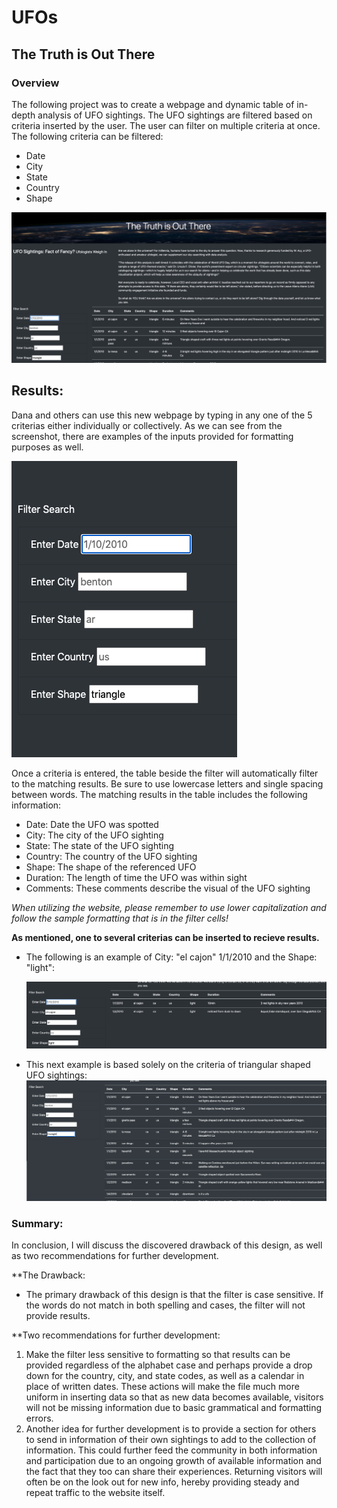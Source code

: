 # UFOs
## The Truth is Out There

### Overview 
The following project was to create a webpage and dynamic table of in-depth analysis of UFO sightings. The UFO sightings are filtered based on criteria inserted by the user. The user can filter on multiple criteria at once. The following criteria can be filtered:

  - Date
  - City
  - State
  - Country
  - Shape

![](static/images/Website_shot.png)


## Results:

Dana and others can use this new webpage by typing in any one of the 5 criterias either individually or collectively. As we can see from the screenshot, there are examples of the inputs provided for formatting purposes as well. 

![](static/images/Filter.png)


Once a criteria is entered, the table beside the filter will automatically filter to the matching results. Be sure to use lowercase letters and single spacing between words. The matching results in the table includes the following information:

  - Date: Date the UFO was spotted
  - City: The city of the UFO sighting
  - State: The state of the UFO sighting
  - Country: The country of the UFO sighting
  - Shape: The shape of the referenced UFO
  - Duration: The length of time the UFO was within sight
  - Comments: These comments describe the visual of the UFO sighting

*When utilizing the website, please remember to use lower capitalization and follow the sample formatting that is in the filter cells!*



**As mentioned, one to several criterias can be inserted to recieve results.** 

  - The following is an example of City: "el cajon" 1/1/2010 and the Shape: "light":

    ![](static/images/Filter_Many.png)


  - This next example is based solely on the criteria of triangular shaped UFO sightings:
    ![](static/images/New_photo.png)


### Summary:

In conclusion, I will discuss the discovered drawback of this design, as well as two recommendations for further development.

**The Drawback:
  - The primary drawback of this design is that the filter is case sensitive. If the words do not match in both spelling and cases, the filter will not provide results. 

**Two recommendations for further development:
  1. Make the filter less sensitive to formatting so that results can be provided regardless of the alphabet case and perhaps provide a drop down for the country, city, and state codes, as well as a calendar in place of written dates. These actions will make the file much more uniform in inserting data so that as new data becomes available, visitors will not be missing information due to basic grammatical and formatting errors.
  2. Another idea for further development is to provide a section for others to send in information of their own sightings to add to the collection of information. This could further feed the community in both information and participation due to an ongoing growth of available information and the fact that they too can share their experiences. Returning visitors will often be on the look out for new info, hereby providing steady and repeat traffic to the website itself.

